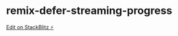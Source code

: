 # remix-defer-streaming-progress

[Edit on StackBlitz ⚡️](https://stackblitz.com/edit/remix-run-remix-epgvcy)
